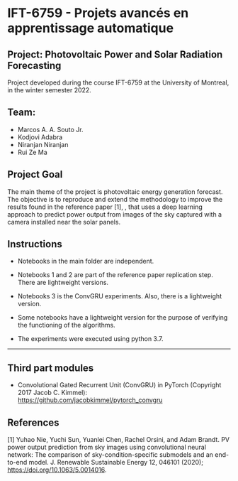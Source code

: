 # IFT-6759 - Projets avancés en apprentissage automatique
## Project: Photovoltaic Power and Solar Radiation Forecasting

Project developed during the course IFT-6759 at the University of Montreal, in the winter semester 2022.

## Team:
* Marcos A. A. Souto Jr.
* Kodjovi Adabra
* Niranjan Niranjan
* Rui Ze Ma

## Project Goal

The main theme of the project is photovoltaic energy generation forecast. The objective is to reproduce and extend the methodology to improve the results found in the reference paper [1], , that uses a deep learning approach to predict power output from images of the sky captured with a camera installed near the solar panels.

## Instructions

* Notebooks in the main folder are independent.

* Notebooks 1 and 2 are part of the reference paper replication step. There are lightweight versions.

* Notebooks 3 is the ConvGRU experiments. Also, there is a lightweight version.

* Some notebooks have a lightweight version for the purpose of verifying the functioning of the algorithms.

* The experiments were executed using python 3.7.

---

## Third part modules

* Convolutional Gated Recurrent Unit (ConvGRU) in PyTorch (Copyright 2017 Jacob C. Kimmel): https://github.com/jacobkimmel/pytorch_convgru 

## References

[1] Yuhao Nie, Yuchi Sun,  Yuanlei Chen, Rachel Orsini, and  Adam Brandt. PV power output prediction from sky images using convolutional neural network: The comparison of sky-condition-specific submodels and an end-to-end model. J. Renewable Sustainable Energy 12, 046101 (2020); https://doi.org/10.1063/5.0014016.



